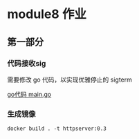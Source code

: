# module8 作业

## 第一部分

### 代码接收sig
需要修改 go 代码，以实现优雅停止的 sigterm

[go代码 main.go](../../httpserver/main.go)

### 生成镜像

```shell
docker build . -t httpserver:0.3
```

### 